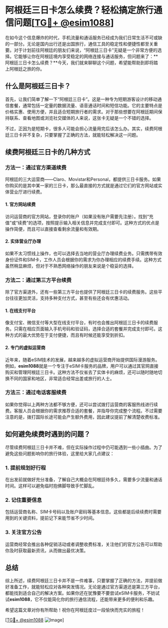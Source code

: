 # 阿根廷三日卡怎么续费？轻松搞定旅行通信问题[[TG💪+ @esim1088](https://t.me/s/esim1088)]

在如今这个信息爆炸的时代，手机流量和通话服务已经成为我们日常生活不可或缺的一部分。无论是国内出行还是出国旅行，通信工具的稳定性和便捷性都至关重要。对于计划前往阿根廷的朋友们来说，“阿根廷三日卡”无疑是一个非常方便的选择。它能够让你在阿根廷境内享受稳定的网络连接与通话服务，但问题来了：**阿根廷三日卡怎么续费？**今天，我们就来聊聊这个问题，希望能帮助到即将踏上阿根廷之旅的你。

## 什么是阿根廷三日卡？

首先，让我们简单了解一下“阿根廷三日卡”。这是一种专为短期游客设计的移动通信套餐，通常包括一定量的数据流量、语音通话时间和短信功能。它的主要特点是价格实惠、使用方便，并且适合短期旅行者的需求。对于那些想要在阿根廷期间保持联系、查看地图或浏览社交媒体的人来说，这张卡无疑是一个不错的选择。

不过，正因为是短期卡，很多人可能会担心流量用完后该怎么办。其实，续费阿根廷三日卡并不复杂，只要掌握了正确的方法，就能轻松解决这一问题。

## 续费阿根廷三日卡的几种方式

### 方法一：通过官方渠道续费

阿根廷的三大运营商——Claro、Movistar和Personal，都提供三日卡服务。如果你购买的是其中某一家的三日卡，那么最直接的方式就是通过它们的官方网站或实体营业厅进行续费。

#### 1. 官方网站续费
访问运营商的官方网站，登录你的账户（如果没有账户需要先注册）。找到“充值”或“续费”的选项，按照提示输入相关信息并完成支付即可。这种方式的优点是操作简便，而且可以直接查看剩余流量和有效期。

#### 2. 实体营业厅办理
如果不太习惯线上操作，也可以选择去当地的营业厅办理续费业务。只需携带有效身份证件和SIM卡，工作人员会根据你的需求为你办理相应的续费手续。这种方式虽然稍显麻烦，但对于不熟悉网络操作的朋友来说是个稳妥的选择。

### 方法二：通过第三方平台续费

除了官方渠道外，还有一些第三方平台也提供了阿根廷三日卡的续费服务。这些平台往往更加灵活，支持多种支付方式，甚至有些还会有优惠活动。

#### 1. 在线支付平台
像支付宝、微信支付等大型在线支付平台，有时也会推出阿根廷三日卡的续费服务。只需在相应页面输入手机号码和验证码，选择合适的套餐并完成支付即可。这种方式的最大优势在于支付便捷，而且有时候还能享受到折扣。

#### 2. 专门的虚拟运营商
近年来，随着eSIM技术的发展，越来越多的虚拟运营商开始提供国际漫游服务。例如，**esim1088**就是一个专注于eSIM卡服务的品牌，用户可以通过其官网直接购买和管理阿根廷三日卡。这种方法不仅省去了实体卡的麻烦，还可以随时随地切换不同的国家和地区，非常适合经常出差或旅行的人士。

### 方法三：通过电话客服续费

如果你觉得以上两种方法都不够方便，还可以尝试拨打运营商的客服热线进行续费。客服人员会根据你的需求推荐合适的套餐，并指导你完成整个流程。不过需要注意的是，拨打国际长途可能会产生额外费用，因此建议提前了解清楚收费标准。

## 如何避免续费时遇到的问题？

尽管续费阿根廷三日卡并不难，但在实际操作过程中仍可能遇到一些小插曲。为了避免这些问题影响你的旅行体验，这里给大家几点建议：

### 1. 提前规划好行程
在出发前就做好充分准备，了解自己大概会在阿根廷待多久，需要多少流量和通话时间。这样可以避免临时抱佛脚导致手忙脚乱。

### 2. 记住重要信息
包括运营商名称、SIM卡号码以及账户密码等基本信息。这些都是后续续费时需要用到的关键资料，提前记下来能节省不少时间。

### 3. 关注官方公告
运营商经常会推出各种促销活动或者调整收费标准，关注他们的官方公告可以帮助你及时获取最新资讯，从而做出最优决策。

## 总结

综上所述，续费阿根廷三日卡并不是一件难事，只要掌握了正确的方法，并提前做好准备工作，就能轻松应对各种突发情况。无论是通过官方渠道还是第三方平台，都能找到适合自己的解决方案。如果你还在犹豫要不要尝试eSIM卡服务，不妨试试**esim1088**，它不仅能简化你的旅行通信流程，还能带来更多的便利和乐趣。

希望这篇文章对你有所帮助！祝你在阿根廷度过一段愉快而充实的旅程！

[[TG💪+ @esim1088](https://t.me/s/esim1088) ![Image](https://i.postimg.cc/4NQfJmqS/Snipaste-2025-05-13-00-14-12.png)]